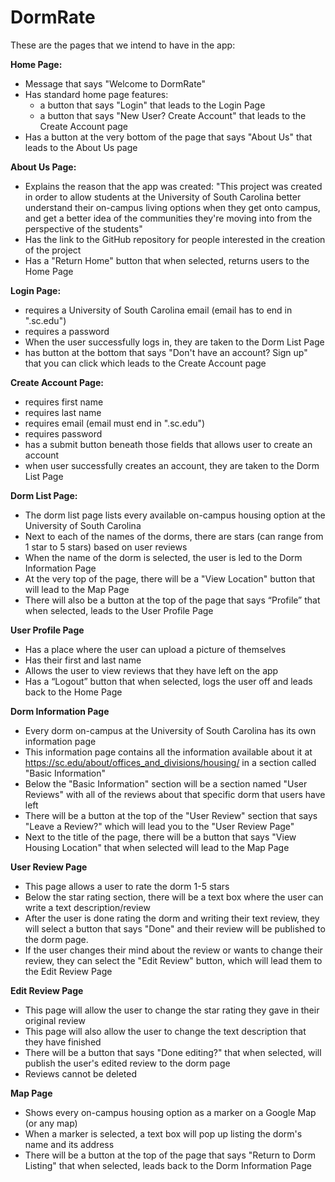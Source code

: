 # DormRate

These are the pages that we intend to have in the app:

**Home Page:**
- Message that says "Welcome to DormRate"
- Has standard home page features:
  - a button that says "Login" that leads to the Login Page
  - a button that says "New User? Create Account" that leads to the Create Account page
- Has a button at the very bottom of the page that says "About Us" that leads to the About Us page

**About Us Page:**
- Explains the reason that the app was created: "This project was created in order to allow students at the University of South Carolina better understand their on-campus living options when they get onto campus, and get a 
better idea of the communities they're moving into from the perspective of the students"
- Has the link to the GitHub repository for people interested in the creation of the project
- Has a "Return Home" button that when selected, returns users to the Home Page
  
**Login Page:**
- requires a University of South Carolina email (email has to end in ".sc.edu")
- requires a password
- When the user successfully logs in, they are taken to the Dorm List Page
- has button at the bottom that says "Don't have an account? Sign up" that you can click which
  leads to the Create Account page

**Create Account Page:**
- requires first name
- requires last name
- requires email (email must end in ".sc.edu")
- requires password
- has a submit button beneath those fields that allows user to create an account
- when user successfully creates an account, they are taken to the Dorm List Page

**Dorm List Page:**
- The dorm list page lists every available on-campus housing option at the University of South Carolina
- Next to each of the names of the dorms, there are stars (can range from 1 star to 5 stars) based on user reviews
- When the name of the dorm is selected, the user is led to the Dorm Information Page
- At the very top of the page, there will be a "View Location" button that will lead to the Map Page
- There will also be a button at the top of the page that says “Profile” that when selected, leads to the User Profile Page

**User Profile Page**
-	Has a place where the user can upload a picture of themselves 
-	Has their first and last name
-	Allows the user to view reviews that they have left on the app
-	Has a “Logout” button that when selected, logs the user off and leads back to the Home Page

**Dorm Information Page**
- Every dorm on-campus at the University of South Carolina has its own information page
- This information page contains all the information available about it at https://sc.edu/about/offices_and_divisions/housing/ in a section called
  "Basic Information"
- Below the "Basic Information" section will be a section named "User Reviews" with all of the reviews about that specific dorm that users have left
- There will be a button at the top of the "User Review" section that says "Leave a Review?" which will lead
  you to the "User Review Page"
- Next to the title of the page, there will be a button that says "View Housing Location" that when selected will lead to the Map Page
  
 **User Review Page**
 - This page allows a user to rate the dorm 1-5 stars
 - Below the star rating section, there will be a text box where the user can write a text description/review
 - After the user is done rating the dorm and writing their text review, they will select a button that says "Done"
   and their review will be published to the dorm page.
 - If the user changes their mind about the review or wants to change their review, they can select the "Edit Review" button, 
   which will lead them to the Edit Review Page
   
 **Edit Review Page**
 - This page will allow the user to change the star rating they gave in their original review
 - This page will also allow the user to change the text description that they have finished 
 - There will be a button that says "Done editing?" that when selected, will publish the user's edited review to the dorm page
 - Reviews cannot be deleted
 
 **Map Page**
 - Shows every on-campus housing option as a marker on a Google Map (or any map)
 - When a marker is selected, a text box will pop up listing the dorm's name and its address
 - There will be a button at the top of the page that says "Return to Dorm Listing" that when selected, leads back to the Dorm Information Page

